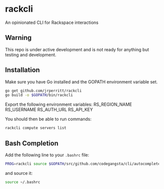 # rackcli
An opinionated CLI for Rackspace interactions

## Warning

This repo is under active development and is not ready for anything but testing
and development.

## Installation

Make sure you have Go installed and the GOPATH environment variable set.
```sh
go get github.com/jrperritt/rackcli
go build -o $GOPATH/bin/rackcli
```

Export the following environment variables:
RS_REGION_NAME
RS_USERNAME
RS_AUTH_URL
RS_API_KEY

You should then be able to run commands:
```sh
rackcli compute servers list
```

## Bash Completion
Add the following line to your `.bashrc` file:
```sh
PROG=rackcli source $GOPATH/src/github.com/codegangsta/cli/autocomplete/bash_autocomplete
```
and source it:
```sh
source ~/.bashrc
```
